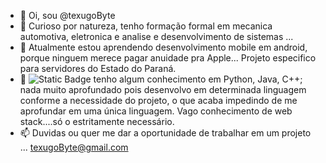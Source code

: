 - 👋 Oi, sou @texugoByte
- 👀 Curioso por natureza, tenho formação formal em mecanica automotiva, eletronica e analise e desenvolvimento de sistemas ...
- 🌱 Atualmente estou aprendendo desenvolvimento mobile em android, porque ninguem merece pagar anuidade pra Apple... Projeto especifico para servidores do Estado do Paraná.
- 💞️ ![Static Badge](https://img.shields.io/badge/Python-light?logo=python)
 tenho algum conhecimento em Python, Java, C++; nada muito aprofundado pois desenvolvo em determinada linguagem conforme a necessidade do projeto, o que acaba impedindo de me aprofundar em uma única linguagem. Vago conhecimento de web stack....só o estritamente necessário.
- 📫 Duvidas ou quer me dar a oportunidade de trabalhar em um projeto ... texugoByte@gmail.com

<!---
texugoByte/texugoByte is a ✨ special ✨ repository because its `README.md` (this file) appears on your GitHub profile.
You can click the Preview link to take a look at your changes.
--->
